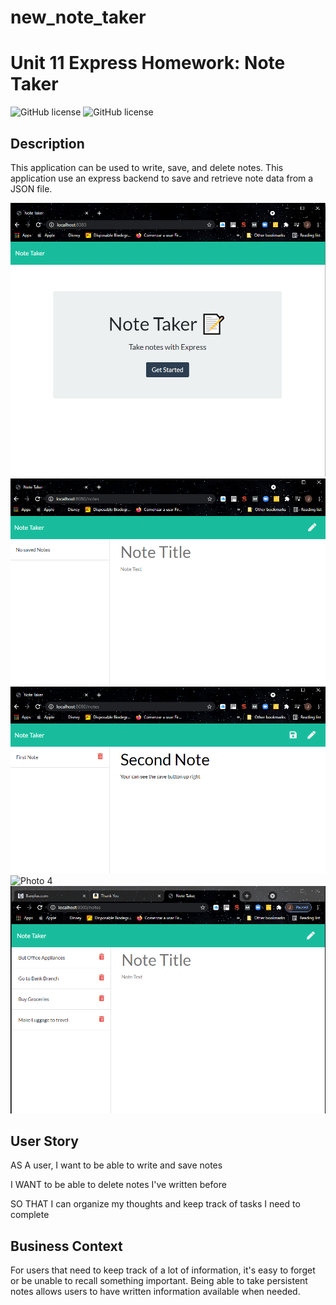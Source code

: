 # new_note_taker
# Unit 11 Express Homework: Note Taker

![GitHub license](https://img.shields.io/badge/Made%20by-%40Guerrero-blue)
![GitHub license](https://img.shields.io/badge/license-MIT-blue.svg)


## Description

This application can be used to write, save, and delete notes. This application use an express backend to save and retrieve note data from a JSON file.

![Photo 1](https://github.com/jos23867/new_note_taker/blob/main/Foto%201.png)   
![Photo 2](https://github.com/jos23867/new_note_taker/blob/main/Foto%202.png )
![Photo 3](https://github.com/jos23867/new_note_taker/blob/main/Foto%203.png)
![Photo 4](https://github.com/jos23867/new_note_taker/blob/main/Foto%204png)
![Photo 5](https://github.com/jos23867/new_note_taker/blob/main/Foto%205.png)

## User Story

AS A user, I want to be able to write and save notes

I WANT to be able to delete notes I've written before

SO THAT I can organize my thoughts and keep track of tasks I need to complete

## Business Context

For users that need to keep track of a lot of information, it's easy to forget or be unable to recall something important. Being able to take persistent notes allows users to have written information available when needed.
